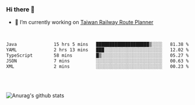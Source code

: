 ### Hi there 👋

- 🔭 I’m currently working on [Taiwan Railway Route Planner](https://github.com/Taiwan-Railway-Route-Planner)

<br/>

<!--START_SECTION:waka-->

```txt
Java              15 hrs 5 mins   ████████████████████▒░░░░   81.38 %
YAML              2 hrs 13 mins   ███░░░░░░░░░░░░░░░░░░░░░░   12.02 %
TypeScript        58 mins         █▒░░░░░░░░░░░░░░░░░░░░░░░   05.27 %
JSON              7 mins          ░░░░░░░░░░░░░░░░░░░░░░░░░   00.63 %
XML               2 mins          ░░░░░░░░░░░░░░░░░░░░░░░░░   00.23 %
```

<!--END_SECTION:waka-->

<br/>
<br/>

![Anurag's github stats](https://github-readme-stats.vercel.app/api?username=DepickereSven&show_icons=true&theme=tokyonight)



<!--
**DepickereSven/DepickereSven** is a ✨ _special_ ✨ repository because its `README.md` (this file) appears on your GitHub profile.

Here are some ideas to get you started:

- 🔭 I’m currently working on ...
- 🌱 I’m currently learning ...
- 👯 I’m looking to collaborate on ...
- 🤔 I’m looking for help with ...
- 💬 Ask me about ...
- 📫 How to reach me: ...
- 😄 Pronouns: ...
- ⚡ Fun fact: ...
-->
